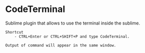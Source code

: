 # CodeTerminal
Sublime plugin that allows to use the terminal inside the sublime.

	Shortcut
		- CTRL+Enter or CTRL+SHIFT+P and type CodeTerminal.

	Output of command will appear in the same window.
